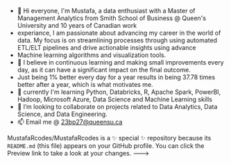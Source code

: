 - 👋 Hi everyone, I'm Mustafa, a data enthusiast with a Master of Management Analytics from Smith School of Business @ Queen's University and 10 years of Canadian work
- experiance, I am passionate about advancing my career in the world of data. My focus is on streamlining processes through using automated ETL/ELT pipelines and drive actionable insights using advance
- Machine learning algorithms and visualization tools.
- 👀 I believe in continuous learning and making small improvements every day, as it can have a significant impact on the final outcome.
- Just being 1% better every day for a year results in being 37.78 times better after a year, which is what motivates me.
- 🌱 currently I'm learning Python, Databricks, R, Apache Spark, PowerBI, Hadoop, Microsoft Azure, Data Science and Machine Learning skills
- 🤝 I’m looking to collaborate on projects related to Data Analytics, Data Science, and Data Engineering.
- 📫 Email me @ 23bp27@queensu.ca

MustafaRcodes/MustafaRcodes is a ✨ special ✨ repository because its `README.md` (this file) appears on your GitHub profile.
You can click the Preview link to take a look at your changes.
--->
